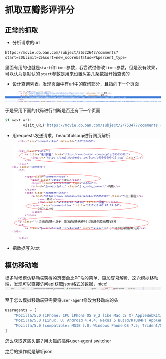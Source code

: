 # 抓取豆瓣影评评分

## 正常的抓取

* 分析请求的url
```
https://movie.douban.com/subject/26322642/comments?start=20&limit=20&sort=new_score&status=P&percent_type=
```
里面有用的也就是`start`和`limit`参数，我尝试过修改`limit`参数，但是没有效果，可以认为是默认的
`start`参数是用来设置从第几条数据开始查询的

* 设计查询列表，发现页面中有url中的查询部分，且指向下一个页面

![](./img/2.png)

于是采用下面的代码进行判断是否还有下一个页面
```python
if next_url:
        visit_URL('https://movie.douban.com/subject/24753477/comments'+next_url)
```

* 用requests发送请求，beautifulsoup进行网页解析
![](./img/1.png)

* 把数据写入txt

## 模仿移动端

很多时候模仿移动端获得的页面会比PC端的简单，更加容易解析，这次模拟移动端，发现可以直接访问api获取json格式的数据，nice!
![](./img/3.png)

至于怎么模拟移动端只需要将`user-agent`修改为移动端的头
```python
useragents = [
    "Mozilla/5.0 (iPhone; CPU iPhone OS 9_2 like Mac OS X) AppleWebKit/601.1 (KHTML, like Gecko) CriOS/47.0.2526.70 Mobile/13C71 Safari/601.1.46",
    "Mozilla/5.0 (Linux; U; Android 4.4.4; Nexus 5 Build/KTU84P) AppleWebkit/534.30 (KHTML, like Gecko) Version/4.0 Mobile Safari/534.30",
    "Mozilla/5.0 (compatible; MSIE 9.0; Windows Phone OS 7.5; Trident/5.0; IEMobile/9.0)"
]
```
怎么获取这些头部？用火狐的插件user-agent switcher

之后的操作就是解析json